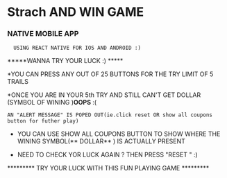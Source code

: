 # Strach AND WIN GAME 

### NATIVE MOBILE APP ###
      USING REACT NATIVE FOR IOS AND ANDROID :)
 *****WANNA TRY YOUR LUCK :) *****
 
   *YOU CAN PRESS ANY OUT OF 25 BUTTONS FOR THE TRY LIMIT OF 5 TRAILS
   
   
   *ONCE YOU ARE IN YOUR 5th TRY AND STILL CAN'T GET DOLLAR  (SYMBOL OF WINING )**OOPS** :( 
   
    AN "ALERT MESSAGE" IS POPED OUT(ie.click reset OR show all coupons button for futher play)
    
   * YOU CAN USE SHOW ALL COUPONS BUTTON TO SHOW WHERE THE WINING SYMBOL(** DOLLAR** ) IS ACTUALLY PRESENT
   
   * NEED TO CHECK YOR LUCK AGAIN ?
      THEN PRESS "RESET " :)
      
   *********  TRY YOUR LUCK WITH THIS FUN PLAYING GAME ********* 
      
      
      
      
    
    
   
 
